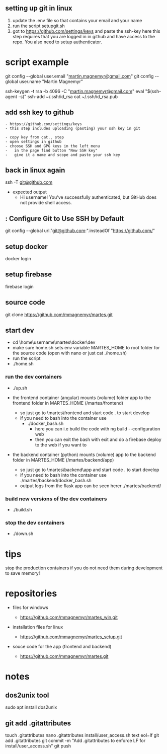 ## setting up git in linux
1. update the .env file so that contains your email and your name
2. run the script setupgit.sh
3. got to https://github.com/settings/keys and paste the ssh-key here
    this step requires that you are logged in in github and have access to the repo. You also need to setup authenticator.


# script example
git config --global user.email "martin.magnemyr@gmail.com"
git config --global user.name "Martin Magnemyr"

ssh-keygen -t rsa -b 4096 -C "martin.magnemyr@gmail.com"
eval "$(ssh-agent -s)"
ssh-add ~/.ssh/id_rsa
cat ~/.ssh/id_rsa.pub

## add ssh key to github
    - https://github.com/settings/keys
    - this step includes uploading (pasting) your ssh key in git 

    - copy key from cat.. step
    - open settings in github
    - choose SSH and GPG keys in the left menu
    -   in the page find button "New SSH key"
    -   give it a name and scope and paste your ssh key

## back in linux again
ssh -T git@github.com

- expected output
    - Hi username! You've successfully authenticated, but GitHub does not provide shell access.


## : Configure Git to Use SSH by Default
git config --global url."git@github.com:".insteadOf "https://github.com/"


## setup docker
docker login

## setup firebase
firebase login

## source code
git clone https://github.com/mmagnemyr/martes.git

## start dev
- cd \home\username\martes\docker\dev
- make sure home.sh sets env variable MARTES_HOME to root folder for the source code (open with nano or just cat ./home.sh)
- run the script
-   ./home.sh

### run the dev containers
- ./up.sh
- the frontend container (angular) mounts (volume) folder app to the frontend folder in MARTES_HOME (/martes/frontend)
    - so just go to \martes\frontend and start code . to start develop
    - if you need to bash into the container use
        - ./docker_bash.sh
            - here you can i.e build the code with ng build --configuration web
            - then you can exit the bash with exit and do a firebase deploy to the web if you want to

- the backend container (python) mounts (volume) app to the backend folder in MARTES_HOME (/martes/backend/app)
    - so just go to \martes\backend\app and start code . to start develop
    - if you need to bash into the container use ./martes/backend/docker_bash.sh
    - output logs from the flask app can be seen herer ./martes/backend/

### build new versions of the dev containers
- ./build.sh

### stop the dev containers
- ./down.sh


# tips
stop the production containers if you do not need them during development to save memory!


# repositories
 - files for windows 
    - https://github.com/mmagnemyr/martes_win.git
 
 - installation files for linux
    - https://github.com/mmagnemyr/martes_setup.git
 
 - souce code for the app (frontend and backend)
    - https://github.com/mmagnemyr/martes.git


# notes
## dos2unix tool
sudo apt install dos2unix

## git add .gitattributes
touch .gitattributes
nano .gitattributes
    install/user_access.sh text eol=lf
git add .gitattributes
git commit -m "Add .gitattributes to enforce LF for install/user_access.sh"
git push